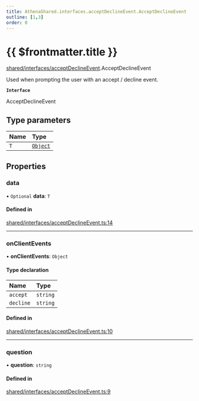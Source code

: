 ```yaml
---
title: AthenaShared.interfaces.acceptDeclineEvent.AcceptDeclineEvent
outline: [1,3]
order: 0
---
```


# {{ $frontmatter.title }}


[shared/interfaces/acceptDeclineEvent](../modules/shared_interfaces_acceptDeclineEvent.md).AcceptDeclineEvent

Used when prompting the user with an accept / decline event.

**`Interface`**

AcceptDeclineEvent

## Type parameters

| Name | Type |
| :------ | :------ |
| `T` | [`Object`](../modules/server_systems_plugins_Internal.md#Object) |

## Properties

### data

• `Optional` **data**: `T`

#### Defined in

[shared/interfaces/acceptDeclineEvent.ts:14](https://github.com/Stuyk/altv-athena/blob/85b158f/src/core/shared/interfaces/acceptDeclineEvent.ts#L14)

___

### onClientEvents

• **onClientEvents**: `Object`

#### Type declaration

| Name | Type |
| :------ | :------ |
| `accept` | `string` |
| `decline` | `string` |

#### Defined in

[shared/interfaces/acceptDeclineEvent.ts:10](https://github.com/Stuyk/altv-athena/blob/85b158f/src/core/shared/interfaces/acceptDeclineEvent.ts#L10)

___

### question

• **question**: `string`

#### Defined in

[shared/interfaces/acceptDeclineEvent.ts:9](https://github.com/Stuyk/altv-athena/blob/85b158f/src/core/shared/interfaces/acceptDeclineEvent.ts#L9)
